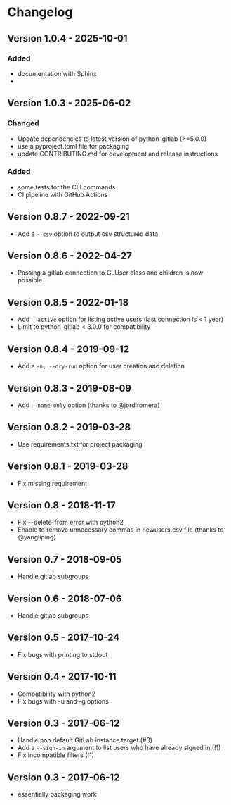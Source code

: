 # Changelog

## Version 1.0.4 - 2025-10-01

### Added

- documentation with Sphinx
-

## Version 1.0.3 - 2025-06-02

### Changed

- Update dependencies to latest version of python-gitlab (>=5.0.0)
- use a pyproject.toml file for packaging
- update CONTRIBUTING.md for development and release instructions

### Added

- some tests for the CLI commands
- CI pipeline with GitHub Actions

## Version 0.8.7 - 2022-09-21

- Add a `--csv` option to output csv structured data

## Version 0.8.6 - 2022-04-27

- Passing a gitlab connection to GLUser class and children is now possible

## Version 0.8.5 - 2022-01-18

- Add `--active` option for listing active users (last connection is < 1 year)
- Limit to python-gitlab < 3.0.0 for compatibility

## Version 0.8.4 - 2019-09-12

- Add a `-n, --dry-run` option for user creation and deletion

## Version 0.8.3 - 2019-08-09

- Add `--name-only` option (thanks to @jordiromera)

## Version 0.8.2 - 2019-03-28

- Use requirements.txt for project packaging

## Version 0.8.1 - 2019-03-28

- Fix missing requirement

## Version 0.8 - 2018-11-17

- Fix --delete-from error with python2
- Enable to remove unnecessary commas in newusers.csv file (thanks to @yangliping)

## Version 0.7 - 2018-09-05

- Handle gitlab subgroups

## Version 0.6 - 2018-07-06

- Handle gitlab subgroups

## Version 0.5 - 2017-10-24

- Fix bugs with printing to stdout

## Version 0.4 - 2017-10-11

- Compatibility with python2
- Fix bugs with -u and -g options

## Version 0.3 - 2017-06-12

- Handle non default GitLab instance target (#3)
- Add a `--sign-in` argument to list users who have already signed in (!1)
- Fix incompatible filters (!1)

## Version 0.3 - 2017-06-12

- essentially packaging work
